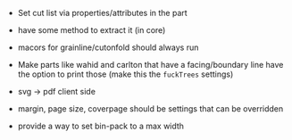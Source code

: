 - Set cut list via properties/attributes in the part
- have some method to extract it (in core)
- macors for grainline/cutonfold should always run
- Make parts like wahid and carlton that have a facing/boundary line have the option to print those (make this the `fuckTrees` settings)


- svg -> pdf client side
- margin, page size, coverpage should be settings that can be overridden

- provide a way to set bin-pack to a max width
